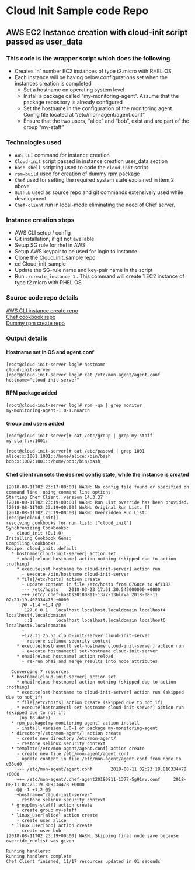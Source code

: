 # Cloud Init Sample code Repo
## AWS EC2 Instance creation with cloud-init script passed as user_data 
### This code is the wrapper script which does the following
-  Creates 'n' number EC2 instances of type t2.micro with RHEL OS <br>
-  Each instance will be having below configurations set when the instances creation is completed <br>
   - Set a hostname on operating system level <br>
   - Install a package called “my-monitoring-agent”. Assume that the package repository is already configured <br>
   - Set the hostname in the configuration of the monitoring agent. Config file located at “/etc/mon-agent/agent.conf”  <br>
   - Ensure that the two users, “alice” and “bob”, exist and are part of the group “my-staff” <br>

### Technologies used
- `AWS CLI` command for instance creation <br>
- `Cloud-init` script passed in instance creation user_data section <br>
- `bash shell` scripting used to code the `cloud-init` script <br>
- `rpm-build` used for creation of dummy rpm package <br>
- `Chef` used for setting the required system state explained in item 2 above <br>
- `Github` used as source repo and git commands extensively used while development <br>
- `Chef-client` run in local-mode eliminating the need of Chef server. <br>

### Instance creation steps
- AWS CLI setup / config
- Git installation, if git not available
- Setup SG rule for rhel in AWS
- Setup AWS keypair to be used for login to instance
- Clone the Cloud_init_sample repo 
- cd Cloud_init_sample
- Update the SG-rule name and key-pair name in the script
- Run `./create_instance 1` . This command will create 1 EC2 instance of type t2.micro with RHEL OS <br>

### Source code repo details
[AWS CLI instance create repo](https://github.com/chefgs/aws_cli_scripts/tree/master/cloud_init_sample) <br>
[Chef cookbook repo](https://github.com/chefgs/cloud_init.git) <br>
[Dummy rpm create repo](https://github.com/chefgs/create_dummy_rpm.git) <br>

### Output details
#### Hostname set in OS and agent.conf
```
[root@cloud-init-server log]# hostname
cloud-init-server
[root@cloud-init-server log]# cat /etc/mon-agent/agent.conf
hostname="cloud-init-server"
```
#### RPM package added
```
[root@cloud-init-server log]# rpm -qa | grep monitor
my-monitoring-agent-1.0-1.noarch
```
#### Group and users added
```
[root@cloud-init-server]# cat /etc/group | grep my-staff
my-staff:x:1001:

[root@cloud-init-server]# cat /etc/passwd | grep 1001
alice:x:1001:1001::/home/alice:/bin/bash
bob:x:1002:1001::/home/bob:/bin/bash
```
#### Chef client run sets the desired config state, while the instance is created
```
[2018-08-11T02:23:17+00:00] WARN: No config file found or specified on command line, using command line options.
Starting Chef Client, version 14.3.37
[2018-08-11T02:23:19+00:00] WARN: Run List override has been provided.
[2018-08-11T02:23:19+00:00] WARN: Original Run List: []
[2018-08-11T02:23:19+00:00] WARN: Overridden Run List: [recipe[cloud_init]]
resolving cookbooks for run list: ["cloud_init"]
Synchronizing Cookbooks:
  - cloud_init (0.1.0)
Installing Cookbook Gems:
Compiling Cookbooks...
Recipe: cloud_init::default
  * hostname[cloud-init-server] action set
    * ohai[reload hostname] action nothing (skipped due to action :nothing)
    * execute[set hostname to cloud-init-server] action run
      - execute /bin/hostname cloud-init-server
    * file[/etc/hosts] action create
      - update content in file /etc/hosts from 6768ce to 4f1182
      --- /etc/hosts    2018-03-23 17:51:30.543000000 +0000
      +++ /etc/.chef-hosts20180811-1377-136lrva 2018-08-11 02:23:19.402334478 +0000
      @@ -1,4 +1,4 @@
       127.0.0.1   localhost localhost.localdomain localhost4 localhost4.localdomain4
       ::1         localhost localhost.localdomain localhost6 localhost6.localdomain6
      -
      +172.31.25.53 cloud-init-server cloud-init-server
      - restore selinux security context
    * execute[hostnamectl set-hostname cloud-init-server] action run
      - execute hostnamectl set-hostname cloud-init-server
    * ohai[reload hostname] action reload
      - re-run ohai and merge results into node attributes

  Converging 7 resources
  * hostname[cloud-init-server] action set
    * ohai[reload hostname] action nothing (skipped due to action :nothing)
    * execute[set hostname to cloud-init-server] action run (skipped due to not_if)
    * file[/etc/hosts] action create (skipped due to not_if)
    * execute[hostnamectl set-hostname cloud-init-server] action run (skipped due to not_if)
     (up to date)
  * rpm_package[my-monitoring-agent] action install
    - install version 1.0-1 of package my-monitoring-agent
  * directory[/etc/mon-agent/] action create
    - create new directory /etc/mon-agent/
    - restore selinux security context
  * template[/etc/mon-agent/agent.conf] action create
    - create new file /etc/mon-agent/agent.conf
    - update content in file /etc/mon-agent/agent.conf from none to e38ed0
    --- /etc/mon-agent/agent.conf       2018-08-11 02:23:19.810334478 +0000
    +++ /etc/mon-agent/.chef-agent20180811-1377-5g91rv.conf     2018-08-11 02:23:19.809334478 +0000
    @@ -1 +1,2 @@
    +hostname="cloud-init-server"
    - restore selinux security context
  * group[my-staff] action create
    - create group my-staff
  * linux_user[alice] action create
    - create user alice
  * linux_user[bob] action create
    - create user bob
[2018-08-11T02:23:19+00:00] WARN: Skipping final node save because override_runlist was given

Running handlers:
Running handlers complete
Chef Client finished, 11/17 resources updated in 01 seconds

```
